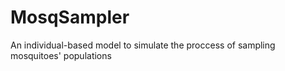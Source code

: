 # MosqSampler
An individual-based model to simulate the proccess of sampling mosquitoes' populations 

